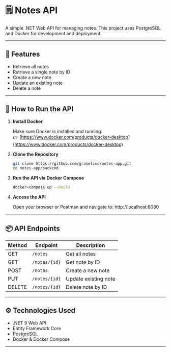 # 🗒️ Notes API

A simple .NET Web API for managing notes. This project uses PostgreSQL and Docker for development and deployment.

---

## 🚀 Features

- Retrieve all notes
- Retrieve a single note by ID
- Create a new note
- Update an existing note
- Delete a note

---

## 🔧 How to Run the API

1. **Install Docker**

   Make sure Docker is installed and running:  
   👉 [https://www.docker.com/products/docker-desktop](https://www.docker.com/products/docker-desktop)

2. **Clone the Repository**

   ```bash
   git clone https://github.com/gravelino/notes-app.git
   cd notes-app/backend

3. **Run the API via Docker Compose**

    ```bash
   docker-compose up --build

4. **Access the API**

   Open your browser or Postman and navigate to: http://localhost:8080

---

## 📦 API Endpoints

| Method | Endpoint      | Description          |
| ------ | ------------- | -------------------- |
| GET    | `/notes`      | Get all notes        |
| GET    | `/notes/{id}` | Get note by ID       |
| POST   | `/notes`      | Create a new note    |
| PUT    | `/notes/{id}` | Update existing note |
| DELETE | `/notes/{id}` | Delete note by ID    |

---

## ⚙️ Technologies Used

- .NET 9 Web API
- Entity Framework Core
- PostgreSQL
- Docker & Docker Compose

---